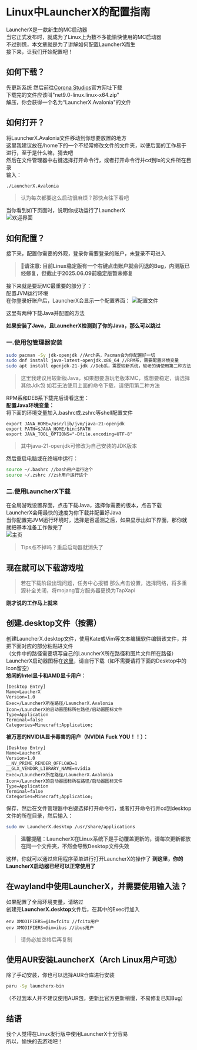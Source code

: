 # Linux中LauncherX的配置指南  

LauncherX是一款新生的MC启动器  
当它正式发布时，就成为了Linux上为数不多能愉快使用的MC启动器  
不过别慌，本文章就是为了讲解如何配置LauncherX而生    
接下来，让我们开始配置吧！  

## 如何下载？  
先更新系统
然后前往[Corona Studios](https://corona.studio/lx)官方网址下载  
下载完的文件应该叫"net9.0-linux.linux-x64.zip"  
解压，你会获得一个名为“LauncherX.Avalonia"的文件  

## 如何打开？  
将LauncherX.Avalonia文件移动到你想要放置的地方  
这里我建议放在/home下的一个不经常修改文件的文件夹，以便后面的工作易于进行，至于是什么嘛，猜去吧    
然后在文件管理器中右键选择打开命令行，或者打开命令行并cd到lx的文件所在目录  
输入：  

```bash
./LauncherX.Avalonia
```
>认为每次都要这么启动很麻烦？那快点往下看吧

当你看到如下页面时，说明你成功运行了LauncherX  
![欢迎界面](/img/lxguide/perOsSetup/start-page.png)

## 如何配置？  
接下来，配置你需要的外观，登录你需要登录的账户，未登录不可进入  
>:red_circle:**请注意: 目前Linux稳定版有一个右键点击账户就会闪退的Bug，内测版已经修复，但截止于2025.06.09前稳定版暂未修复**  

接下来就是要玩MC最重要的部分了：  
配置JVM运行环境  
在你登录好账户后，LauncherX会显示一个配置界面：
![配置文件](/img/lxguide/perOsSetup/choose-java-page.png)

这里有两种下载Java并配置的方法

**如果安装了Java，且LauncherX检测到了你的Java，那么可以跳过**

### 一.使用包管理器安装
```bash
sudo pacman -Sy jdk-openjdk //Arch系，Pacman会为你配置好一切
sudo dnf install java-latest-openjdk.x86_64 //RPM系，需要配置环境变量
sudo apt install openjdk-21-jdk //Deb系，需要较新系统，较老的请使用第二种方法
```
>这里我建议用较新版Java，如果想要游玩老版本MC，或想要稳定，请选择其他Jdk包
>如若无法使用上面的命令下载，请使用第二种方法

RPM系和DEB系下载完后请看这里：  
**配置Java环境变量：**  
将下面的环境变量加入.bashrc或.zshrc等shell配置文件  
```bashrc
export JAVA_HOME=/usr/lib/jvm/java-21-openjdk
export PATH=$JAVA_HOME/bin:$PATH
export JAVA_TOOL_OPTIONS="-Dfile.encoding=UTF-8"
```
>其中java-21-openjdk可修改为自己安装的JDK版本

然后重启电脑或在终端中运行：
```bash
source ~/.bashrc //bash用户运行这个
source ~/.zshrc //zsh用户运行这个
```

### 二.使用LauncherX下载
在全局游戏设置界面，点击下载Java，选择你需要的版本，点击下载  
LauncherX会用最快的速度为你下载并配置好Java  
当你配置完JVM运行环境时，选择是否遥测之后，如果显示出如下界面，那你就就把基本准备工作做完了  
![主页](/img/lxguide/perOsSetup/launcherx-main-page.png)

>Tips点不掉吗？重启启动器就消失了

## 现在就可以下载游戏啦
>若在下载阶段出现问题，任务中心报错
那么点击设置，选择网络，将多重源补全关闭，将mojang官方服务器更换为TapXapi

**刚才说的工作马上就来**

## 创建.desktop文件（按需）
创建LauncherX.desktop文件，使用Kate或Vim等文本编辑软件编辑该文件，并把下面对应的部分粘贴进文件  
（文件中的路径需要填写自己的LauncherX所在路径和图片文件所在路径）  
LauncherX启动器图标在[这里](/img/lxguide/perOsSetup/launcherx.png)，请自行下载（如不需要请将下面的Desktop中的Icon留空）  
**悠闲的Intel显卡和AMD显卡用户：**

```Desktop
[Desktop Entry]
Name=LaucherX
Version=1.0
Exec=/LauncherX所在路径/LauncherX.Avalonia
Icon=/LauncherX的启动器图标所在路径/启动器图标文件
Type=Application
Terminal=false
Categories=Minecraft;Application;
```
**被万恶的NVIDIA显卡毒害的用户（NVIDIA Fuck YOU！！）：**
```Desktop
[Desktop Entry]
Name=LaucherX
Version=1.0
__NV_PRIME_RENDER_OFFLOAD=1
__GLX_VENDOR_LIBRARY_NAME=nvidia
Exec=/LauncherX所在路径/LauncherX.Avalonia
Icon=/LauncherX的启动器图标所在路径/启动器图标文件
Type=Application
Terminal=false
Categories=Minecraft;Application;
```
保存，然后在文件管理器中右键选择打开命令行，或者打开命令行并cd到desktop文件的所在目录，然后输入：  
```bash
sudo mv LauncherX.desktop /usr/share/applications
```
>**温馨提醒：LauncherX在Linux系统下是手动覆盖更新的，请每次更新都放在同一个文件夹，不然会导致Desktop文件失效**

这样，你就可以通过应用程序菜单进行打开LauncherX的操作了
**到这里，你的LauncherX启动器已经可以正常使用了**

## 在wayland中使用LauncherX，并需要使用输入法？
如果配置了全局环境变量，请略过  
创建完**LauncherX.desktop**文件后，在其中的Exec行加入  

```Desktop
env XMODIFIERS=@im=fcitx //fcitx用户
env XMODIFIERS=@im=ibus //ibus用户
```
>请务必加空格后再复制

## 使用AUR安装LauncherX（Arch Linux用户可选）
除了手动安装，你也可以选择AUR仓库进行安装
```bash
paru -Sy launcherx-bin
```
（不过我本人并不建议使用AUR包，更新比官方更新稍慢，不易修复已知Bug）
## 结语
我个人觉得在Linux发行版中使用LauncherX十分容易  
所以，愉快的去游戏吧！  
